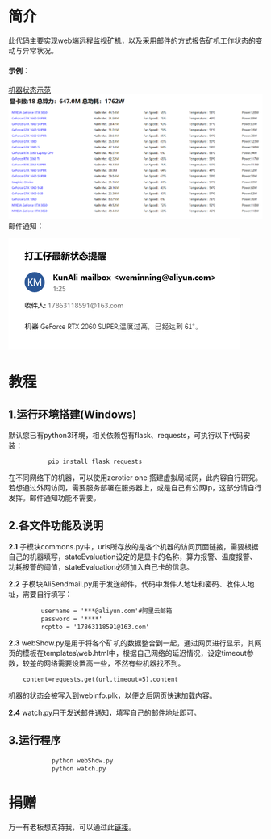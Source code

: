 # 简介
此代码主要实现web端远程监视矿机，以及采用邮件的方式报告矿机工作状态的变动与异常状况。

#### 示例：
[机器状态示范](http://101.132.155.12:5000/)
![Image text](https://github.com/zhaokun0/minner/blob/master/IMG/web.png)
邮件通知：

![Image text](https://github.com/zhaokun0/minner/blob/master/IMG/mail.png)

# 教程
## 1.运行环境搭建(Windows)
   默认您已有python3环境，相关依赖包有flask、requests，可执行以下代码安装：

               pip install flask requests
   在不同网络下的机器，可以使用zerotier one 搭建虚拟局域网，此内容自行研究。  
   若想通过外网访问，需要服务部署在服务器上，或是自己有公网ip，这部分请自行发挥。邮件通知功能不需要。

## 2.各文件功能及说明
   **2.1** 子模块commons.py中，urls所存放的是各个机器的访问页面链接，需要根据自己的机器填写，stateEvaluation设定的是显卡的名称，算力报警、温度报警、功耗报警的阈值，stateEvaluation必须加入自己卡的信息。

   **2.2** 子模块AliSendmail.py用于发送邮件，代码中发件人地址和密码、收件人地址，需要自行填写：        

```
         username = '***@aliyun.com'#阿里云邮箱
         password = '****'
         rcptto = '17863118591@163.com'
```


   **2.3** webShow.py是用于将各个矿机的数据整合到一起，通过网页进行显示，其网页的模板在templates\web.html中，根据自己网络的延迟情况，设定timeout参数，较差的网络需要设置高一些，不然有些机器找不到。            

```
   	content=requests.get(url,timeout=5).content
```


   机器的状态会被写入到webinfo.plk，以便之后网页快速加载内容。

   **2.4** watch.py用于发送邮件通知，填写自己的邮件地址即可。

## 3.运行程序
                python webShow.py
                python watch.py

# 捐赠

万一有老板想支持我，可以通过此[链接](https://github.com/zhaokun0/minner/blob/master/IMG/pay.png )。

​           
